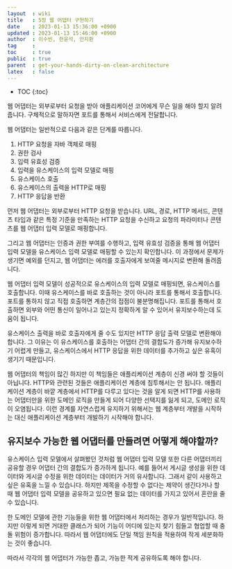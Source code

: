 ```yaml
---
layout  : wiki
title   : 5장 웹 어댑터 구현하기
date    : 2023-01-13 15:36:00 +0900
updated : 2023-01-13 15:46:00 +0900
author  : 이수빈, 한윤석, 안지환
tag     :
toc     : true
public  : true
parent  : get-your-hands-dirty-on-clean-architecture
latex   : false
---
```

* TOC
{:toc}

웹 어댑터는 외부로부터 요청을 받아 애플리케이션 코어에게 무슨 일을 해야 할지 알려줍니다. 구체적으로 말하자면 포트를 통해서 서비스에게 전달합니다.

웹 어댑터는 일반적으로 다음과 같은 단계를 따릅니다.

1. HTTP 요청을 자바 객체로 매핑
2. 권한 검사
3. 입력 유효성 검증
4. 입력을 유스케이스의 입력 모델로 매핑
5. 유스케이스 호출
6. 유스케이스의 출력을 HTTP로 매핑
7. HTTP 응답을 반환

먼저 웹 어댑터는 외부로부터 HTTP 요청을 받습니다. URL, 경로, HTTP 메서드, 콘텐츠 타입과 같은 특정 기준을 만족하는 HTTP 요청을 수신하고 요청의 파라미터나 콘텐츠를 웹 어댑터 입력 모델로 매핑합니다.

그리고 웹 어댑터는 인증과 권한 부여를 수행하고, 입력 유효성 검증을 통해 웹 어댑터 입력 모델을 유스케이스 입력 모델로 매핑할 수 있는지 확인합니다. 이 과정에서 문제가 생기면 예외를 던지고, 웹 어댑터는 에러를 호출자에게 보여줄 메시지로 변환해 돌려줍니다.

웹 어댑터 입력 모델이 성공적으로 유스케이스의 입력 모델로 매핑되면, 유스케이스를 호출합니다. 이때 유스케이스를 바로 호출하는 것이 아니라 포트를 통해서 호출합니다. 포트를 통하지 않고 직접 호출하면 계층간의 접점이 불분명해집니다. 포트를 통해서 호출하면 외부와 어떤 통신이 일어나고 있는지 정확하게 알 수 있어서 유지보수하는데 도움이 됩니다.

유스케이스 출력을 바로 호출자에게 줄 수도 있지만 HTTP 응답 출력 모델로 변환해야 합니다. 그 이유는 이 유스케이스를 호출하는 어댑터 간의 결합도가 증가해 유지보수하기 어렵게 만들고, 유스케이스에서 HTTP 응답을 위한 데이터를 추가하고 싶은 유혹이 생기기 때문입니다.

웹 어댑터의 책임이 많긴 하지만 이 책임들은 애플리케이션 계층이 신경 써야 할 것들이 아닙니다. HTTP와 관련된 것들은 애플리케이션 계층에 침투해서는 안 됩니다. 애플리케이션 계층이 바깥 계층에서 HTTP를 다루고 있다는 것을 알게 되면 HTTP를 사용하는 어댑터만을 위한 도메인 로직을 만들게 되어 다양한 선택지를 잃게 되고, 도메인 로직이 오염됩니다. 이런 경계를 자연스럽게 유지하기 위해서는 웹 계층부터 개발을 시작하는 대신 애플리케이션 계층부터 개발하기 시작해야 합니다.

## 유지보수 가능한 웹 어댑터를 만들려면 어떻게 해야할까?

유스케이스 입력 모델에서 살펴봤던 것처럼 웹 어댑터 입력 모델 또한 다른 어댑터끼리 공유할 경우 어댑터 간의 결합도가 증가하게 됩니다. 예를 들어서 게시글 생성을 위한 데이터와 게시글 수정을 위한 데이터는 데이터가 거의 유사합니다. 그래서 같이 사용하고 싶은 유혹을 느낄 수 있습니다. 하지만 제목을 수정할 수 없다는 제약이 생긴다거나 할 때 웹 어댑터 입력 모델을 공유하고 있으면 필요 없는 데이터를 가지고 있어서 혼란을 줄 수 있습니다.

한 도메인 모델에 관한 기능들을 위한 웹 어댑터에서 처리하는 경우가 일반적입니다. 하지만 이렇게 되면 거대한 클래스가 되어 기능이 어디에 있는지 찾기 힘들고 협업할 때 충돌 위험이 증가합니다. 따라서 웹 어댑터에도 단일 책임 원칙을 적용하여 작게 세분화하는 것이 좋습니다.

따라서 각각의 웹 어댑터가 가능한 좁고, 가능한 적게 공유하도록 해야 합니다.
